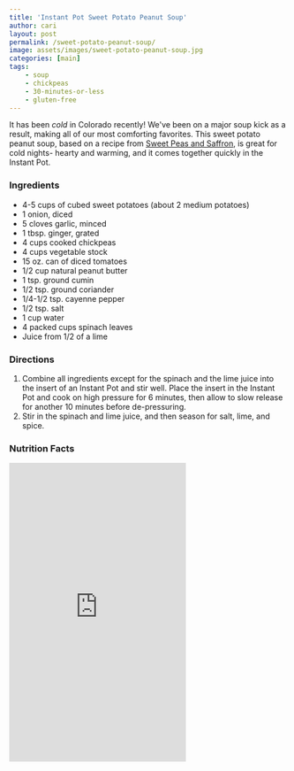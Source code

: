 ```yaml
---
title: 'Instant Pot Sweet Potato Peanut Soup'
author: cari
layout: post
permalink: /sweet-potato-peanut-soup/
image: assets/images/sweet-potato-peanut-soup.jpg
categories: [main]
tags:
    - soup
    - chickpeas
    - 30-minutes-or-less
    - gluten-free
---
```


It has been *cold* in Colorado recently! We've been on a major soup kick as a result, making all of our most comforting favorites. This sweet potato peanut soup, based on a recipe from [Sweet Peas and Saffron](https://sweetpeasandsaffron.com/african-peanut-stew), is great for cold nights- hearty and warming, and it comes together quickly in the Instant Pot. 

<h3> Ingredients </h3>

- 4-5 cups of cubed sweet potatoes (about 2 medium potatoes)
- 1 onion, diced
- 5 cloves garlic, minced
- 1 tbsp. ginger, grated
- 4 cups cooked chickpeas
- 4 cups vegetable stock
- 15 oz. can of diced tomatoes
- 1/2 cup natural peanut butter
- 1 tsp. ground cumin
- 1/2 tsp. ground coriander
- 1/4-1/2 tsp. cayenne pepper
- 1/2 tsp. salt
- 1 cup water
- 4 packed cups spinach leaves
- Juice from 1/2 of a lime

<h3> Directions </h3>

1. Combine all ingredients except for the spinach and the lime juice into the insert of an Instant Pot and stir well. Place the insert in the Instant Pot and cook on high pressure for 6 minutes, then allow to slow release for another 10 minutes before de-pressuring.
2. Stir in the spinach and lime juice, and then season for salt, lime, and spice.

<h3> Nutrition Facts </h3>

<iframe title="CRONOMETER.com" width="320" height="540" src="https://cronometer.com/facts.html?food=31501587&measure=87346038&labelType=AMERICAN_2016" frameborder="0"></iframe>
